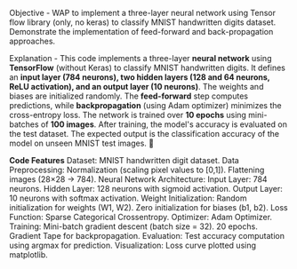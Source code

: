 Objective - WAP to implement a three-layer neural network using Tensor flow library (only, no keras) to classify MNIST handwritten digits dataset. Demonstrate the implementation of feed-forward and back-propagation approaches.

Explanation - This code implements a three-layer **neural network** using **TensorFlow** (without Keras) to classify MNIST handwritten digits. It defines an **input layer (784 neurons), two hidden layers (128 and 64 neurons, ReLU activation), and an output layer (10 neurons)**. The weights and biases are initialized randomly. The **feed-forward** step computes predictions, while **backpropagation** (using Adam optimizer) minimizes the cross-entropy loss. The network is trained over **10 epochs** using mini-batches of **100 images**. After training, the model's accuracy is evaluated on the test dataset. The expected output is the classification accuracy of the model on unseen MNIST test images. 🚀

**Code Features**
  Dataset: MNIST handwritten digit dataset.
  Data Preprocessing:
        Normalization (scaling pixel values to [0,1]).
        Flattening images (28×28 → 784).
  Neural Network Architecture:
        Input Layer: 784 neurons.
        Hidden Layer: 128 neurons with sigmoid activation.
        Output Layer: 10 neurons with softmax activation.
  Weight Initialization:
        Random initialization for weights (W1, W2).
        Zero initialization for biases (b1, b2).
          Loss Function: Sparse Categorical Crossentropy.
  Optimizer: Adam Optimizer.
  Training:
          Mini-batch gradient descent (batch size = 32).
          20 epochs.
          Gradient Tape for backpropagation.
  Evaluation: Test accuracy computation using argmax for prediction.
  Visualization: Loss curve plotted using matplotlib.
